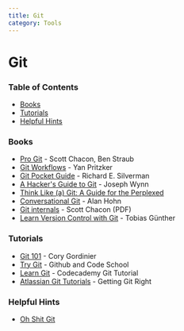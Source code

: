 ```yaml
---
title: Git
category: Tools
---
```


# Git

### Table of Contents

* [Books](#books)
* [Tutorials](#tutorials)
* [Helpful Hints](#helpful-hints)


### Books

* [Pro Git](https://git-scm.com/book/en/v2) - Scott Chacon, Ben Straub
* [Git Workflows](https://documentup.com/skwp/git-workflows-book) - Yan Pritzker
* [Git Pocket Guide](http://chimera.labs.oreilly.com/books/1230000000561/index.html) - Richard E. Silverman
* [A Hacker's Guide to Git](https://wildlyinaccurate.com/a-hackers-guide-to-git/) - Joseph Wynn
* [Think Like (a) Git: A Guide for the Perplexed](http://think-like-a-git.net/)
* [Conversational Git](http://blog.anvard.org/conversational-git/) - Alan Hohn
* [Git internals](https://github.com/pluralsight/git-internals-pdf/) - Scott Chacon (PDF)
* [Learn Version Control with Git](https://www.git-tower.com/learn/git/ebook/en/command-line/introduction) - Tobias Günther


### Tutorials

* [Git 101](http://cgordini.blogspot.in/2013/05/git-101.html) - Cory Gordinier
* [Try Git](https://try.github.io/) - Github and Code School
* [Learn Git](https://www.codecademy.com/learn/learn-git) - Codecademy Git Tutorial
* [Atlassian Git Tutorials](https://www.atlassian.com/git) - Getting Git Right


### Helpful Hints

* [Oh Shit Git](http://ohshitgit.com/)
